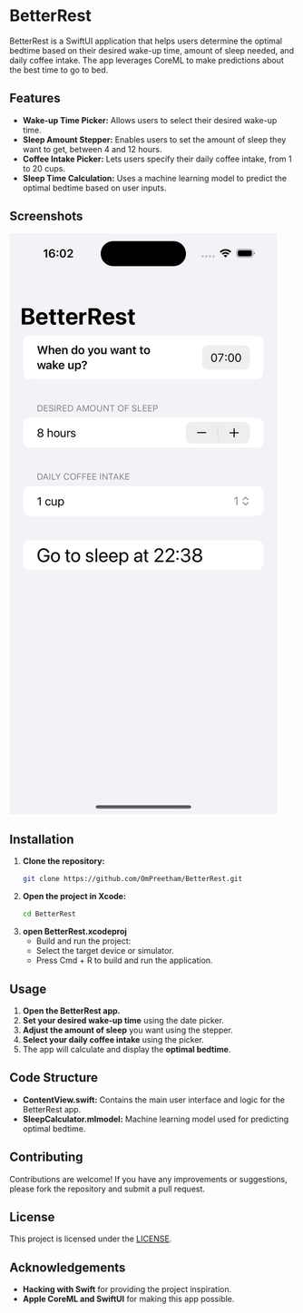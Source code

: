 # BetterRest

BetterRest is a SwiftUI application that helps users determine the optimal bedtime based on their desired wake-up time, amount of sleep needed, and daily coffee intake. The app leverages CoreML to make predictions about the best time to go to bed.

## Features

- **Wake-up Time Picker:** Allows users to select their desired wake-up time.
- **Sleep Amount Stepper:** Enables users to set the amount of sleep they want to get, between 4 and 12 hours.
- **Coffee Intake Picker:** Lets users specify their daily coffee intake, from 1 to 20 cups.
- **Sleep Time Calculation:** Uses a machine learning model to predict the optimal bedtime based on user inputs.

## Screenshots

![BetterRest](./screenshots/betterrest.png)

## Installation

1. **Clone the repository:**
   ```sh
   git clone https://github.com/OmPreetham/BetterRest.git
   ```
2. **Open the project in Xcode:**
   ```sh
   cd BetterRest
   ```
3. **open BetterRest.xcodeproj**
   - Build and run the project:
   - Select the target device or simulator.
   - Press Cmd + R to build and run the application.

## Usage

1. **Open the BetterRest app.**
2. **Set your desired wake-up time** using the date picker.
3. **Adjust the amount of sleep** you want using the stepper.
4. **Select your daily coffee intake** using the picker.
5. The app will calculate and display the **optimal bedtime**.

## Code Structure

- **ContentView.swift:** Contains the main user interface and logic for the BetterRest app.
- **SleepCalculator.mlmodel:** Machine learning model used for predicting optimal bedtime.

## Contributing

Contributions are welcome! If you have any improvements or suggestions, please fork the repository and submit a pull request.

## License

This project is licensed under the [LICENSE](LICENSE).

## Acknowledgements

- **Hacking with Swift** for providing the project inspiration.
- **Apple CoreML and SwiftUI** for making this app possible.
